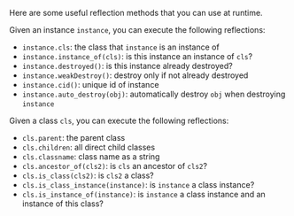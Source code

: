 Here are some useful reflection methods that you can use at runtime.

Given an instance ``instance``, you can execute the following reflections:
- ``instance.cls``: the class that ``instance`` is an instance of
- ``instance.instance_of(cls)``: is this instance an instance of ``cls``?
- ``instance.destroyed()``: is this instance already destroyed?
- ``instance.weakDestroy()``: destroy only if not already destroyed
- ``instance.cid()``: unique id of instance
- ``instance.auto_destroy(obj)``: automatically destroy ``obj`` when destroying ``instance``

Given a class ``cls``, you can execute the following reflections:
- ``cls.parent``: the parent class
- ``cls.children``: all direct child classes
- ``cls.classname``: class name as a string
- ``cls.ancestor_of(cls2)``: is ``cls`` an ancestor of ``cls2``? 
- ``cls.is_class(cls2)``: is ``cls2`` a class?
- ``cls.is_class_instance(instance)``: is ``instance`` a class instance?
- ``cls.is_instance_of(instance)``: is ``instance`` a class instance and an instance of this class?
